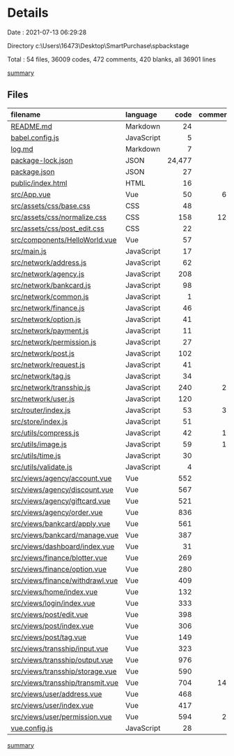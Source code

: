 # Details

Date : 2021-07-13 06:29:28

Directory c:\Users\16473\Desktop\SmartPurchase\spbackstage

Total : 54 files,  36009 codes, 472 comments, 420 blanks, all 36901 lines

[summary](results.md)

## Files
| filename | language | code | comment | blank | total |
| :--- | :--- | ---: | ---: | ---: | ---: |
| [README.md](/README.md) | Markdown | 24 | 0 | 8 | 32 |
| [babel.config.js](/babel.config.js) | JavaScript | 5 | 0 | 1 | 6 |
| [log.md](/log.md) | Markdown | 7 | 0 | 0 | 7 |
| [package-lock.json](/package-lock.json) | JSON | 24,477 | 0 | 1 | 24,478 |
| [package.json](/package.json) | JSON | 27 | 0 | 1 | 28 |
| [public/index.html](/public/index.html) | HTML | 16 | 1 | 1 | 18 |
| [src/App.vue](/src/App.vue) | Vue | 50 | 66 | 7 | 123 |
| [src/assets/css/base.css](/src/assets/css/base.css) | CSS | 48 | 1 | 10 | 59 |
| [src/assets/css/normalize.css](/src/assets/css/normalize.css) | CSS | 158 | 129 | 74 | 361 |
| [src/assets/css/post_edit.css](/src/assets/css/post_edit.css) | CSS | 22 | 0 | 0 | 22 |
| [src/components/HelloWorld.vue](/src/components/HelloWorld.vue) | Vue | 57 | 0 | 3 | 60 |
| [src/main.js](/src/main.js) | JavaScript | 17 | 0 | 4 | 21 |
| [src/network/address.js](/src/network/address.js) | JavaScript | 62 | 3 | 1 | 66 |
| [src/network/agency.js](/src/network/agency.js) | JavaScript | 208 | 5 | 3 | 216 |
| [src/network/bankcard.js](/src/network/bankcard.js) | JavaScript | 98 | 0 | 1 | 99 |
| [src/network/common.js](/src/network/common.js) | JavaScript | 1 | 0 | 1 | 2 |
| [src/network/finance.js](/src/network/finance.js) | JavaScript | 46 | 0 | 6 | 52 |
| [src/network/option.js](/src/network/option.js) | JavaScript | 41 | 0 | 1 | 42 |
| [src/network/payment.js](/src/network/payment.js) | JavaScript | 11 | 0 | 1 | 12 |
| [src/network/permission.js](/src/network/permission.js) | JavaScript | 27 | 1 | 3 | 31 |
| [src/network/post.js](/src/network/post.js) | JavaScript | 102 | 0 | 10 | 112 |
| [src/network/request.js](/src/network/request.js) | JavaScript | 41 | 1 | 4 | 46 |
| [src/network/tag.js](/src/network/tag.js) | JavaScript | 34 | 0 | 7 | 41 |
| [src/network/transship.js](/src/network/transship.js) | JavaScript | 240 | 23 | 5 | 268 |
| [src/network/user.js](/src/network/user.js) | JavaScript | 120 | 0 | 14 | 134 |
| [src/router/index.js](/src/router/index.js) | JavaScript | 53 | 35 | 17 | 105 |
| [src/store/index.js](/src/store/index.js) | JavaScript | 51 | 0 | 3 | 54 |
| [src/utils/compress.js](/src/utils/compress.js) | JavaScript | 42 | 11 | 3 | 56 |
| [src/utils/image.js](/src/utils/image.js) | JavaScript | 59 | 14 | 3 | 76 |
| [src/utils/time.js](/src/utils/time.js) | JavaScript | 30 | 0 | 4 | 34 |
| [src/utils/validate.js](/src/utils/validate.js) | JavaScript | 4 | 0 | 0 | 4 |
| [src/views/agency/account.vue](/src/views/agency/account.vue) | Vue | 552 | 0 | 13 | 565 |
| [src/views/agency/discount.vue](/src/views/agency/discount.vue) | Vue | 567 | 0 | 13 | 580 |
| [src/views/agency/giftcard.vue](/src/views/agency/giftcard.vue) | Vue | 521 | 1 | 12 | 534 |
| [src/views/agency/order.vue](/src/views/agency/order.vue) | Vue | 836 | 0 | 13 | 849 |
| [src/views/bankcard/apply.vue](/src/views/bankcard/apply.vue) | Vue | 561 | 0 | 12 | 573 |
| [src/views/bankcard/manage.vue](/src/views/bankcard/manage.vue) | Vue | 387 | 0 | 11 | 398 |
| [src/views/dashboard/index.vue](/src/views/dashboard/index.vue) | Vue | 31 | 3 | 3 | 37 |
| [src/views/finance/blotter.vue](/src/views/finance/blotter.vue) | Vue | 269 | 0 | 11 | 280 |
| [src/views/finance/option.vue](/src/views/finance/option.vue) | Vue | 280 | 0 | 6 | 286 |
| [src/views/finance/withdrawl.vue](/src/views/finance/withdrawl.vue) | Vue | 409 | 0 | 12 | 421 |
| [src/views/home/index.vue](/src/views/home/index.vue) | Vue | 132 | 0 | 6 | 138 |
| [src/views/login/index.vue](/src/views/login/index.vue) | Vue | 333 | 3 | 25 | 361 |
| [src/views/post/edit.vue](/src/views/post/edit.vue) | Vue | 398 | 6 | 4 | 408 |
| [src/views/post/index.vue](/src/views/post/index.vue) | Vue | 306 | 0 | 2 | 308 |
| [src/views/post/tag.vue](/src/views/post/tag.vue) | Vue | 149 | 0 | 5 | 154 |
| [src/views/transship/input.vue](/src/views/transship/input.vue) | Vue | 323 | 5 | 3 | 331 |
| [src/views/transship/output.vue](/src/views/transship/output.vue) | Vue | 976 | 0 | 19 | 995 |
| [src/views/transship/storage.vue](/src/views/transship/storage.vue) | Vue | 590 | 0 | 10 | 600 |
| [src/views/transship/transmit.vue](/src/views/transship/transmit.vue) | Vue | 704 | 140 | 14 | 858 |
| [src/views/user/address.vue](/src/views/user/address.vue) | Vue | 468 | 0 | 10 | 478 |
| [src/views/user/index.vue](/src/views/user/index.vue) | Vue | 417 | 0 | 2 | 419 |
| [src/views/user/permission.vue](/src/views/user/permission.vue) | Vue | 594 | 22 | 17 | 633 |
| [vue.config.js](/vue.config.js) | JavaScript | 28 | 2 | 0 | 30 |

[summary](results.md)